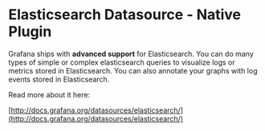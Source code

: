 # Elasticsearch Datasource -  Native Plugin

Grafana ships with **advanced support** for Elasticsearch. You can do many types of simple or complex elasticsearch queries to visualize logs or metrics stored in Elasticsearch. You can also annotate your graphs with log events stored in Elasticsearch.

Read more about it here:

[http://docs.grafana.org/datasources/elasticsearch/](http://docs.grafana.org/datasources/elasticsearch/)
